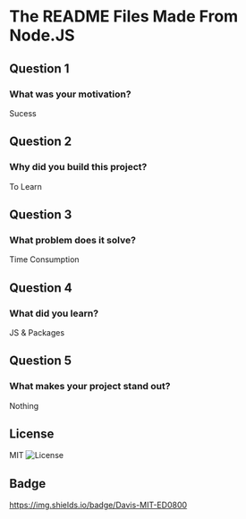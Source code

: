 # The README Files Made From Node.JS
## Question 1
### What was your motivation?
Sucess
## Question 2
### Why did you build this project?
To Learn
## Question 3
### What problem does it solve?
Time Consumption
## Question 4
### What did you learn?
JS & Packages
## Question 5
### What makes your project stand out?
Nothing
## License
MIT
![License](https://img.shields.io/github/languages/top/lernantino/MIT)
## Badge
https://img.shields.io/badge/Davis-MIT-ED0800
